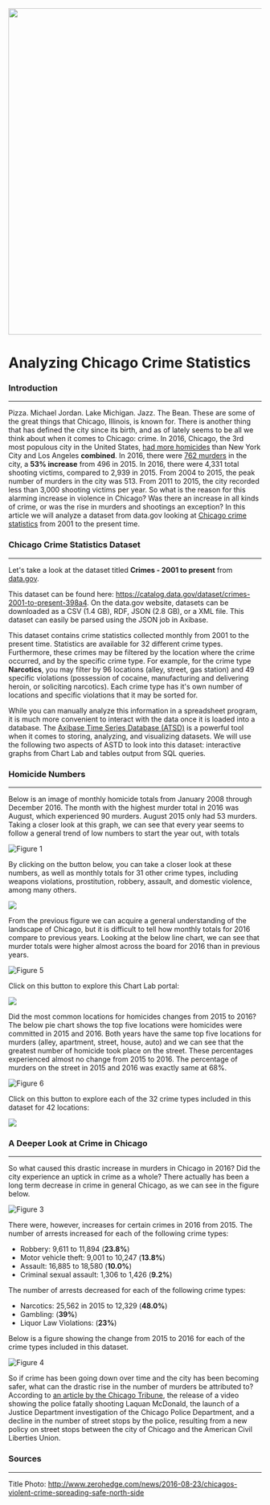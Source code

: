  <img src="Images/TitlePhoto.png" width="650" >

Analyzing Chicago Crime Statistics
==================================

### Introduction
----------------

Pizza. Michael Jordan. Lake Michigan. Jazz. The Bean. These are some of the great things that Chicago, Illinois, is known for. There is another thing that has defined the city since its birth, and 
as of lately seems to be all we think about when it comes to Chicago: crime. In 2016, Chicago, the 3rd most populous city in the United States, [had more homicides](http://www.foxnews.com/us/2017/01/01/1-chicagos-bloodiest-years-ends-with-762-homicides.html)
than New York City and Los Angeles **combined**. In 2016, there were [762 murders](http://edition.cnn.com/2017/01/02/us/chicago-murder-rate-2016-visual-guide/) in the city, a **53% increase** from 496
in 2015. In 2016, there were 4,331 total shooting victims, compared to 2,939 in 2015. From 2004 to 2015, the peak number of murders in the city was 513. From 2011 to 2015, the city recorded less 
than 3,000 shooting victims per year. So what is the reason for this alarming increase in violence in Chicago? Was there an increase in all kinds of crime, or was the rise in murders and shootings an 
exception? In this article we will analyze a dataset from data.gov looking at [Chicago crime statistics](https://catalog.data.gov/dataset/crimes-2001-to-present-398a4) from 2001 to the present time.  

### Chicago Crime Statistics Dataset
------------------------------------

Let's take a look at the dataset titled **Crimes - 2001 to present** from [data.gov](https://www.data.gov/). 

This dataset can be found here: https://catalog.data.gov/dataset/crimes-2001-to-present-398a4. On the data.gov website, datasets can be downloaded as a CSV (1.4 GB), RDF, JSON (2.8 GB), or a 
XML file. This dataset can easily be parsed using the JSON job in Axibase.

This dataset contains crime statistics collected monthly from 2001 to the present time. Statistics are available for 32 different crime types. Furthermore, these crimes may be filtered by the location
where the crime occurred, and by the specific crime type. For example, for the crime type **Narcotics**, you may filter by 96 locations (alley, street, gas station) and 49 specific violations (possession
of cocaine, manufacturing and delivering heroin, or soliciting narcotics). Each crime type has it's own number of locations and specific violations that it may be sorted for.

While you can manually analyze this information in a spreadsheet program, it is much more convenient to interact with the data once it is loaded into a database. The 
[Axibase Time Series Database (ATSD)](http://axibase.com/products/axibase-time-series-database/) is a powerful tool when it comes to storing, analyzing, and visualizing datasets. We will use the
following two aspects of ASTD to look into this dataset: interactive graphs from Chart Lab and tables output from SQL queries. 

### Homicide Numbers
--------------------

Below is an image of monthly homicide totals from January 2008 through December 2016. The month with the highest murder total in 2016 was August, which experienced 90 murders. August 2015 only had 53 murders.
Taking a closer look at this graph, we can see that every year seems to follow a general trend of low numbers to start the year out, with totals 

![Figure 1](Images/Figure1.png)

By clicking on the button below, you can take a closer look at these numbers, as well as monthly totals for 31 other crime types, including weapons violations, prostitution, robbery, assault, and 
domestic violence, among many others.

[![](Images/button.png)](https://apps.axibase.com/chartlab/3f33d4ba)

From the previous figure we can acquire a general understanding of the landscape of Chicago, but it is difficult to tell how monthly totals for 2016 compare to previous years. Looking at the below
line chart, we can see that murder totals were higher almost across the board for 2016 than in previous years.

![Figure 5](Images/Figure5.png)

Click on this button to explore this Chart Lab portal:

[![](Images/button.png)](https://apps.axibase.com/chartlab/3f33d4ba/13/)

Did the most common locations for homicides changes from 2015 to 2016? The below pie chart shows the top five locations were homicides were committed in 2015 and 2016. Both years have the same top five
locations for murders (alley, apartment, street, house, auto) and we can see that the greatest number of homicide took place on the street. These percentages experienced almost no change from 2015
to 2016. The percentage of murders on the street in 2015 and 2016 was exactly same at 68%.  

![Figure 6](Images/Figure6.png)

Click on this button to explore each of the 32 crime types included in this dataset for 42 locations: 

[![](Images/button.png)](https://apps.axibase.com/chartlab/d5c04002/6/)

### A Deeper Look at Crime in Chicago
-------------------------------------

So what caused this drastic increase in murders in Chicago in 2016? Did the city experience an uptick in crime as a whole? There actually has been a long term decrease in crime in general Chicago, 
as we can see in the figure below. 

![Figure 3](Images/Figure3.png)

There were, however, increases for certain crimes in 2016 from 2015. The number of arrests increased for each of the following crime types: 

* Robbery: 9,611 to 11,894 (**23.8%**)
* Motor vehicle theft: 9,001 to 10,247 (**13.8%**)
* Assault: 16,885 to 18,580 (**10.0%**)
* Criminal sexual assault: 1,306 to 1,426 (**9.2%**)

The number of arrests decreased for each of the following crime types: 

* Narcotics: 25,562 in 2015 to 12,329 (**48.0%**)
* Gambling: (**39%**)
* Liquor Law Violations: (**23%**)
 
Below is a figure showing the change from 2015 to 2016 for each of the crime types included in this dataset.  
    
![Figure 4](Images/Figure4.png)

So if crime has been going down over time and the city has been becoming safer, what can the drastic rise in the number of murders be attributed to? According to [an article by the Chicago Tribune](http://www.chicagotribune.com/news/opinion/editorials/ct-chicago-crime-increase-causes-edit-0118-md-20170117-story.html),
the release of a video showing the police fatally shooting Laquan McDonald, the launch of a Justice Department investigation of the Chicago Police Department, and a decline in the number of street
stops by the police, resulting from a new policy on street stops between the city of Chicago and the American Civil Liberties Union.  























### Sources
-----------

Title Photo: http://www.zerohedge.com/news/2016-08-23/chicagos-violent-crime-spreading-safe-north-side